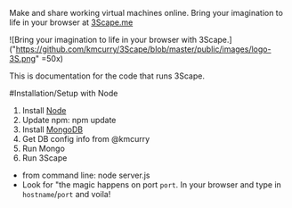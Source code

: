 
Make and share working virtual machines online. Bring your imagination to life in your browser at [3Scape.me](http;//3Scape.me)

![Bring your imagination to life in your browser with 3Scape.]("https://github.com/kmcurry/3Scape/blob/master/public/images/logo-3S.png" =50x)

This is documentation for the code that runs 3Scape.


#Installation/Setup with Node
 1. Install [Node](http://nodejs.org)
 2. Update npm: npm update
 3. Install [MongoDB](http://mongodb.org)
 4. Get DB config info from @kmcurry
 6. Run Mongo
 7. Run 3Scape
   * from command line: node server.js
   * Look for "the magic happens on port `port`. In your browser and type in `hostname`/`port` and voila!
